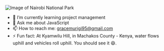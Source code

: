 
![Image of Nairobi National Park](https://res.cloudinary.com/gracem/image/upload/v1596018452/zebra_kd1ifo.jpg)

- 🌱 I’m currently learning project management
- 💬 Ask me about JavaScript
- 📫 How to reach me: gracemurigi95@gmail.com
- ⚡ Fun fact: At Kyamwilu Hill, in Machakos County - Kenya, water flows uphill and vehicles roll uphill. You should see it 😄.


<!--
**GraceMurigi/GraceMurigi** is a ✨ _special_ ✨ repository because its `README.md` (this file) appears on your GitHub profile.

Here are some ideas to get you started:

- 🔭 I’m currently working on ...
- 🌱 I’m currently learning ...
- 👯 I’m looking to collaborate on ...
- 🤔 I’m looking for help with ...
- 💬 Ask me about ...
- 📫 How to reach me: ...
- 😄 Pronouns: ...
- ⚡ Fun fact: ...
-->
